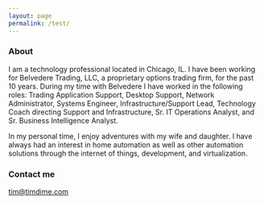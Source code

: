 ```yaml
---
layout: page
permalink: /test/
---
```


### About

I am a technology professional located in Chicago, IL.  I have been working for Belvedere Trading, LLC, a proprietary options trading firm, for the past 10 years.  During my time with Belvedere I have worked in the following roles:  Trading Application Support, Desktop Support, Network Administrator, Systems Engineer, Infrastructure/Support Lead, Technology Coach directing Support and Infrastructure, Sr. IT Operations Analyst, and Sr. Business Intelligence Analyst.
 
In my personal time, I enjoy adventures with my wife and daughter.  I have always had an interest in home automation as well as other automation solutions through the internet of things, development, and virtualization. 

### Contact me

[tim@timdime.com](mailto:tim@timdime.com)
